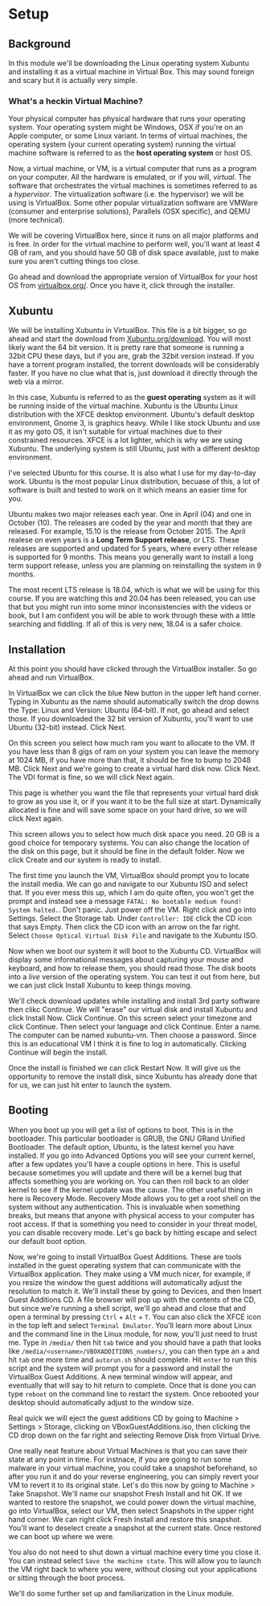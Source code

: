 # Setup

## Background

In this module we'll be downloading the Linux operating system Xubuntu and installing it as a virtual machine in Virtual Box. This may sound foreign and scary but it is actually very simple. 

### What's a heckin Virtual Machine?

Your physical computer has physical hardware that runs your operating system. Your operating system might be Windows, OSX if you're on an Apple computer, or some Linux variant. In terms of virtual machines, the operating system (your current operating system) running the virtual machine software is referred to as the **host operating system** or host OS. 

Now, a virtual machine, or VM, is a virtual computer that runs as a program on your computer. All the hardware is emulated, or if you will, *virtual*. The software that orchestrates the virtual machines is sometimes referred to as a *hypervisor*. The virtualization software (i.e. the hypervisor) we will be using is VirtualBox. Some other popular virtualization software are VMWare (consumer and enterprise solutions), Parallels (OSX specific), and QEMU (more technical). 

We will be covering VirtualBox here, since it runs on all major platforms and is free. In order for the virtual machine to perform well, you'll want at least 4 GB of ram, and you should have 50 GB of disk space available, just to make sure you aren't cutting things too close. 

Go ahead and download the appropriate version of VirtualBox for your host OS from [virtualbox.org/](https://www.virtualbox.org/). Once you have it, click through the installer.

## Xubuntu

We will be installing Xubuntu in VirtualBox. This file is a bit bigger, so go ahead and start the download from [Xubuntu.org/download](https://Xubuntu.org/download). You will most likely want the 64 bit version. It is pretty rare that someone is running a 32bit CPU these days, but if you are, grab the 32bit version instead. If you have a torrent program installed, the torrent downloads will be considerably faster. If you have no clue what that is, just download it directly through the web via a mirror.

In this case, Xubuntu is referred to as the **guest operating** system as it will be running inside of the virtual machine. Xubuntu is the Ubuntu Linux distribution with the XFCE desktop environment. Ubuntu's default desktop environment, Gnome 3, is graphics heavy. While I like stock Ubuntu and use it as my goto OS, it isn't suitable for virtual machines due to their constrained resources. XFCE is a lot lighter, which is why we are using Xubuntu. The underlying system is still Ubuntu, just with a different desktop environment.

I've selected Ubuntu for this course. It is also what I use for my day-to-day work. Ubuntu is the most popular Linux distribution, becuase of this, a lot of software is built and tested to work on it which means an easier time for you. 

Ubuntu makes two major releases each year. One in April (04) and one in October (10). The releases are coded by the year and month that they are released. For example, 15.10 is the release from October 2015. The April realese on even years is a **Long Term Support release**, or LTS. These releases are supported and updated for 5 years, where every other release is supported for 9 months. This means you generally want to install a long term support release, unless you are planning on reinstalling the system in 9 months.

The most recent LTS release is 18.04, which is what we will be using for this course. If you are watching this and 20.04 has been released, you can use that but you might run into some minor inconsistencies with the videos or book, but I am confident you will be able to work through these with a little searching and fiddling. If all of this is very new, 18.04 is a safer choice. 

## Installation

At this point you should have clicked through the VirtualBox installer. So go ahead and run VirtualBox.

In VirtualBox we can click the blue New button in the upper left hand corner. Typing in Xubuntu as the name should automatically switch the drop downs the Type: Linux and Version: Ubuntu (64-bit). If not, go ahead and select those. If you downloaded the 32 bit version of Xubuntu, you'll want to use Ubuntu (32-bit) instead. Click Next. 

On this screen you select how much ram you want to allocate to the VM. If you have less than 8 gigs of ram on your system you can leave the memory at 1024 MB, if you have more than that, it should be fine to bump to 2048 MB. Click Next and we're going to create a virtual hard disk now. Click Next. The VDI format is fine, so we will click Next again. 

This page is whether you want the file that represents your virtual hard disk to grow as you use it, or if you want it to be the full size at start. Dynamically allocated is fine and will save some space on your hard drive, so we will click Next again. 

This screen allows you to select how much disk space you need. 20 GB is a good choice for temporary systems. You can also change the location of the disk on this page, but it should be fine in the default folder. Now we click Create and our system is ready to install. 

The first time you launch the VM, VirtualBox should prompt you to locate the install media. We can go and navigate to our Xubuntu ISO and select that. If you ever mess this up, which I am do quite often, you won't get the prompt and instead see a message `FATAL: No bootable medium found! System halted.`. Don't panic. Just power off the VM. Right click and go into Settings. Select the Storage tab. Under `Controller: IDE` click the CD icon that says Empty. Then click the CD icon with an arrow on the far right. Select `Choose Optical Virtual Disk File` and navigate to the Xubuntu ISO.

Now when we boot our system it will boot to the Xubuntu CD. VirtualBox will display some informational messages about capturing your mouse and keyboard, and how to release them, you should read those. The disk boots into a *live* version of the operating system. You can test it out from here, but we can just click Install Xubuntu to keep things moving. 

We'll check download updates while installing and install 3rd party software then clikc Continue. We will "erase" our virtual disk and install Xubuntu and click Install Now. Click Continue. On this screen select your timezone and click Continue. Then select your language and click Continue. Enter a name. The computer can be named xubuntu-vm. Then choose a password. Since this is an educational VM I think it is fine to log in automatically. Clicking Continue will begin the install. 

Once the install is finished we can click Restart Now. It will give us the opportunity to remove the install disk, since Xubuntu has already done that for us, we can just hit enter to launch the system.

## Booting

When you boot up you will get a list of options to boot. This is in the bootloader. This particular bootloader is GRUB, the GNU GRand Unified Bootloader. The default option, Ubuntu, is the latest kernel you have installed. If you go into Advanced Options you will see your current kernel, after a few updates you'll have a couple options in here. This is useful because sometimes you will update and there will be a kernel bug that affects something you are working on. You can then roll back to an older kernel to see if the kernel update was the cause. The other useful thing in here is Recovery Mode. Recovery Mode allows you to get a root shell on the system without any authentication. This is invaluable when something breaks, but means that anyone with physical access to your computer has root access. If that is something you need to consider in your threat model, you can disable recovery mode. Let's go back by hitting escape and select our default boot option.

Now, we're going to install VirtualBox Guest Additions. These are tools installed in the guest operating system that can communicate with the VirtualBox application. They make using a VM much nicer, for example, if you resize the window the guest additions will automatically adjust the resolution to match it. We'll install these by going to Devices, and then Insert Guest Additions CD. A file browser will pop up with the contents of the CD, but since we're running a shell script, we'll go ahead and close that and open a terminal by pressing `Ctrl` + `Alt` + `T`. You can also click the XFCE icon in the top left and select `Terminal Emulator`. You'll learn more about Linux and the command line in the Linux module, for now, you'll just need to trust me. Type in `/media/` then hit `tab` twice and you should have a path that looks like `/media/<username>/VBOXADDITIONS_numbers/`, you can then type an `a` and hit `tab` one more time and `autorun.sh` should complete. Hit `enter` to run this script and the system will prompt you for a password and install the VirtualBox Guest Additions. A new terminal window will appear, and eventually that will say to hit return to complete. Once that is done you can type `reboot` on the command line to restart the system. Once rebooted your desktop should automatically adjust to the window size. 

Real quick we will eject the guest additions CD by going to Machine > Settings > Storage, clicking on VBoxGuestAdditions.iso, then clicking the CD drop down on the far right and selecting Remove Disk from Virtual Drive. 

One really neat feature about Virtual Machines is that you can save their state at any point in time. For instnace, if you are going to run some malware in your virtual machine, you could take a snapshot beforehand, so after you run it and do your reverse engineering, you can simply revert your VM to revert it to its original state. Let's do this now by going to Machine > Take Snapshot. We'll name our snapshot Fresh Install and hit OK. If we wanted to restore the snapshot, we could power down the virtual machine, go into VirtualBox, select our VM, then select Snapshots in the upper right hand corner. We can right click Fresh Install and restore this snapshot. You'll want to deselect create a snapshot at the current state. Once restored we can boot up where we were.

You also do not need to shut down a virtual machine every time you close it. You can instead select `Save the machine state`. This will allow you to launch the VM right back to where you were, without closing out your applications or sitting through the boot process. 

We'll do some further set up and familiarization in the Linux module. 
